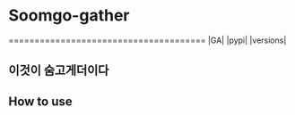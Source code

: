 # Soomgo-gather
======================================
|GA| |pypi| |versions|

이것이 숨고게더이다
---
## How to use
